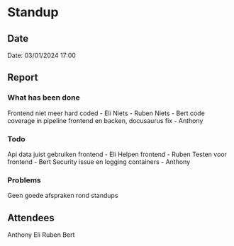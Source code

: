 # Standup
## Date
Date: 03/01/2024 17:00

## Report
### What has been done
Frontend niet meer hard coded - Eli
Niets - Ruben
Niets - Bert
code coverage in pipeline frontend en backen, docusaurus fix - Anthony

### Todo
Api data juist gebruiken frontend - Eli
Helpen frontend - Ruben
Testen voor frontend - Bert
Security issue en logging containers - Anthony

### Problems
Geen goede afspraken rond standups

## Attendees
Anthony
Eli
Ruben
Bert